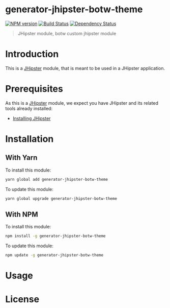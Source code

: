# generator-jhipster-botw-theme
[![NPM version][npm-image]][npm-url] [![Build Status][travis-image]][travis-url] [![Dependency Status][daviddm-image]][daviddm-url]
> JHipster module, botw custom jhipster module

# Introduction

This is a [JHipster](http://jhipster.github.io/) module, that is meant to be used in a JHipster application.

# Prerequisites

As this is a [JHipster](http://jhipster.github.io/) module, we expect you have JHipster and its related tools already installed:

- [Installing JHipster](https://jhipster.github.io/installation.html)

# Installation

## With Yarn

To install this module:

```bash
yarn global add generator-jhipster-botw-theme
```

To update this module:

```bash
yarn global upgrade generator-jhipster-botw-theme
```

## With NPM

To install this module:

```bash
npm install -g generator-jhipster-botw-theme
```

To update this module:

```bash
npm update -g generator-jhipster-botw-theme
```

# Usage

# License



[npm-image]: https://img.shields.io/npm/v/generator-jhipster-botw-theme.svg
[npm-url]: https://npmjs.org/package/generator-jhipster-botw-theme
[travis-image]: https://travis-ci.org/crpchintan/generator-jhipster-botw-theme.svg?branch=master
[travis-url]: https://travis-ci.org/crpchintan/generator-jhipster-botw-theme
[daviddm-image]: https://david-dm.org/crpchintan/generator-jhipster-botw-theme.svg?theme=shields.io
[daviddm-url]: https://david-dm.org/crpchintan/generator-jhipster-module
